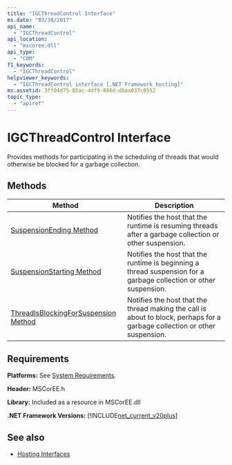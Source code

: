 ```yaml
---
title: "IGCThreadControl Interface"
ms.date: "03/30/2017"
api_name: 
  - "IGCThreadControl"
api_location: 
  - "mscoree.dll"
api_type: 
  - "COM"
f1_keywords: 
  - "IGCThreadControl"
helpviewer_keywords: 
  - "IGCThreadControl interface [.NET Framework hosting]"
ms.assetid: 3ff04d75-85ac-4df9-886d-dbaa037c0552
topic_type: 
  - "apiref"
---
```

# IGCThreadControl Interface
Provides methods for participating in the scheduling of threads that would otherwise be blocked for a garbage collection.  
  
## Methods  
  
|Method|Description|  
|------------|-----------------|  
|[SuspensionEnding Method](../../../../docs/framework/unmanaged-api/hosting/igcthreadcontrol-suspensionending-method.md)|Notifies the host that the runtime is resuming threads after a garbage collection or other suspension.|  
|[SuspensionStarting Method](../../../../docs/framework/unmanaged-api/hosting/igcthreadcontrol-suspensionstarting-method.md)|Notifies the host that the runtime is beginning a thread suspension for a garbage collection or other suspension.|  
|[ThreadIsBlockingForSuspension Method](../../../../docs/framework/unmanaged-api/hosting/igcthreadcontrol-threadisblockingforsuspension-method.md)|Notifies the host that the thread making the call is about to block, perhaps for a garbage collection or other suspension.|  
  
## Requirements  
 **Platforms:** See [System Requirements](../../../../docs/framework/get-started/system-requirements.md).  
  
 **Header:** MSCorEE.h  
  
 **Library:** Included as a resource in MSCorEE.dll  
  
 **.NET Framework Versions:** [!INCLUDE[net_current_v20plus](../../../../includes/net-current-v20plus-md.md)]  
  
## See also

- [Hosting Interfaces](../../../../docs/framework/unmanaged-api/hosting/hosting-interfaces.md)
